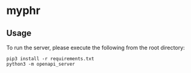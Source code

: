 # myphr

## Usage
To run the server, please execute the following from the root directory:

```
pip3 install -r requirements.txt
python3 -m openapi_server
```
